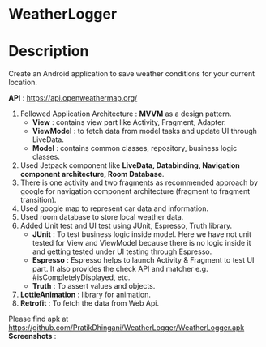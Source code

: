 # WeatherLogger

# Description

Create an Android application to save weather conditions for your current location.

**API** : https://api.openweathermap.org/

1) Followed Application Architecture : **MVVM** as a design pattern.
   - **View** : contains view part like Activity, Fragment, Adapter.
   - **ViewModel** : to fetch data from model tasks and update UI through LiveData.
   - **Model** : contains common classes, repository, business logic classes.
3) Used Jetpack component like **LiveData, Databinding, Navigation component architecture, Room Database**.
4) There is one activity and two fragments as recommended approach by google for navigation component architecture (fragment to fragment transition).
5) Used google map to represent car data and information.
6) Used room database to store local weather data.
7) Added Unit test and UI test using JUnit, Espresso, Truth library.
   - **JUnit** : To test business logic inside model. Here we have not unit tested for View and ViewModel because there is no logic inside it and getting tested under UI testing through Espresso.
   - **Espresso** : Espresso helps to launch Activity & Fragment to test UI part. It also provides the check API and matcher e.g. #isCompletelyDisplayed, etc.
   - **Truth** : To assert values and objects.
8) **LottieAnimation** : library for animation.
9) **Retrofit** : To fetch the data from Web Api.

Please find apk at https://github.com/PratikDhingani/WeatherLogger/WeatherLogger.apk
**Screenshots** : 
